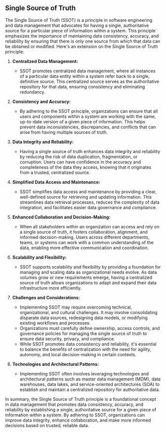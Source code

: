 ## Single Source of Truth

The Single Source of Truth (SSOT) is a principle in software engineering and data management that advocates for having a single, authoritative source for a particular piece of information within a system. This principle emphasizes the importance of maintaining data consistency, accuracy, and reliability by ensuring that there is only one source from which that data can be obtained or modified. Here's an extension on the Single Source of Truth principle:

1. **Centralized Data Management:**
   - SSOT promotes centralized data management, where all instances of a particular data entity within a system refer back to a single, definitive source. This centralized source serves as the authoritative repository for that data, ensuring consistency and eliminating redundancy.

2. **Consistency and Accuracy:**
   - By adhering to the SSOT principle, organizations can ensure that all users and components within a system are working with the same, up-to-date version of a given piece of information. This helps prevent data inconsistencies, discrepancies, and conflicts that can arise from having multiple sources of truth.

3. **Data Integrity and Reliability:**
   - Having a single source of truth enhances data integrity and reliability by reducing the risk of data duplication, fragmentation, or corruption. Users can have confidence in the accuracy and completeness of the data they access, knowing that it originates from a trusted, centralized source.

4. **Simplified Data Access and Maintenance:**
   - SSOT simplifies data access and maintenance by providing a clear, well-defined source for retrieving and updating information. This streamlines data retrieval processes, reduces the complexity of data integration, and facilitates easier data governance and compliance.

5. **Enhanced Collaboration and Decision-Making:**
   - When all stakeholders within an organization can access and rely on a single source of truth, it fosters collaboration, alignment, and informed decision-making. Users across different departments, teams, or systems can work with a common understanding of the data, enabling more effective communication and coordination.

6. **Scalability and Flexibility:**
   - SSOT supports scalability and flexibility by providing a foundation for managing and scaling data as organizational needs evolve. As data volumes grow or new requirements emerge, having a centralized source of truth allows organizations to adapt and expand their data infrastructure more efficiently.

7. **Challenges and Considerations:**
   - Implementing SSOT may require overcoming technical, organizational, and cultural challenges. It may involve consolidating disparate data sources, redesigning data models, or modifying existing workflows and processes.
   - Organizations must carefully define ownership, access controls, and governance policies for managing the single source of truth to ensure data security, privacy, and compliance.
   - While SSOT promotes data consistency and reliability, it's essential to balance the benefits of centralization with the need for agility, autonomy, and local decision-making in certain contexts.

8. **Technologies and Architectural Patterns:**
   - Implementing SSOT often involves leveraging technologies and architectural patterns such as master data management (MDM), data warehouses, data lakes, and service-oriented architectures (SOA) to establish and maintain a centralized repository for authoritative data.

In summary, the Single Source of Truth principle is a foundational concept in data management that promotes data consistency, accuracy, and reliability by establishing a single, authoritative source for a given piece of information within a system. By adhering to SSOT, organizations can improve data integrity, enhance collaboration, and make more informed decisions based on trusted, reliable data.